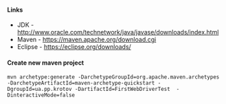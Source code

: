 #### Links
* JDK - http://www.oracle.com/technetwork/java/javase/downloads/index.html
* Maven - https://maven.apache.org/download.cgi
* Eclipse - https://eclipse.org/downloads/

#### Create new maven project
```
mvn archetype:generate -DarchetypeGroupId=org.apache.maven.archetypes
-DarchetypeArtifactId=maven-archetype-quickstart -DgroupId=ua.pp.krotov -DartifactId=FirstWebDriverTest  -DinteractiveMode=false
```

